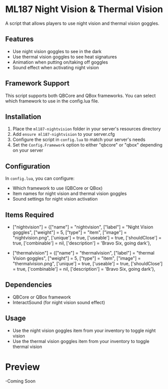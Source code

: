 # ML187 Night Vision & Thermal Vision

A script that allows players to use night vision and thermal vision goggles.

## Features
- Use night vision goggles to see in the dark
- Use thermal vision goggles to see heat signatures
- Animation when putting on/taking off goggles
- Sound effect when activating night vision

## Framework Support
This script supports both QBCore and QBox frameworks. You can select which framework to use in the config.lua file.

## Installation

1. Place the `ml187-nightvision` folder in your server's resources directory
2. Add `ensure ml187-nightvision` to your server.cfg
3. Configure the script in `config.lua` to match your server's needs
4. Set the `Config.Framework` option to either "qbcore" or "qbox" depending on your server

## Configuration

In `config.lua`, you can configure:
- Which framework to use (QBCore or QBox)
- Item names for night vision and thermal vision goggles
- Sound settings for night vision activation

## Items Required
- ["nightvision"]                  = {["name"] = "nightvision",                   ["label"] = "Night Vision goggles",     ["weight"] = 5,         ["type"] = "item",      ["image"] = "nightvision.png",          ['unique'] = true,   	['useable'] = true, 	['shouldClose'] = true,    ['combinable'] = nil,   ['description'] = 'Bravo Six, going dark'},

- ["thermalvision"]                  = {["name"] = "thermalvision",                   ["label"] = "thermal Vision goggles",     ["weight"] = 5,         ["type"] = "item",      ["image"] = "thermalvision.png",          ['unique'] = true,   	['useable'] = true, 	['shouldClose'] = true,    ['combinable'] = nil,   ['description'] = 'Bravo Six, going dark'},


## Dependencies
- QBCore or QBox framework
- InteractSound (for night vision sound effect)

## Usage
- Use the night vision goggles item from your inventory to toggle night vision
- Use the thermal vision goggles item from your inventory to toggle thermal vision

# Preview
-Coming Soon